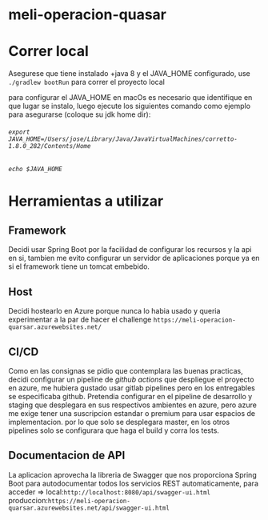 # meli-operacion-quasar

# Correr local
Asegurese que tiene instalado +java 8 y el JAVA_HOME configurado, use
`./gradlew bootRun` para correr el proyecto local

para configurar el JAVA_HOME en macOs es necesario que identifique en que lugar se instalo, luego ejecute los siguientes comando como ejemplo para asegurarse (coloque su jdk home dir):

###### `export JAVA_HOME=/Users/jose/Library/Java/JavaVirtualMachines/corretto-1.8.0_282/Contents/Home`
###### `echo $JAVA_HOME`

# Herramientas a utilizar
## Framework
Decidi usar Spring Boot por la facilidad de configurar los recursos y la api en si, tambien me evito configurar un servidor de aplicaciones porque ya en si el framework tiene un tomcat embebido.
## Host
Decidi hostearlo en Azure porque nunca lo habia usado y queria experimentar a la par de hacer el challenge
`https://meli-operacion-quarsar.azurewebsites.net/`
## CI/CD 
Como en las consignas se pidio que contemplara las buenas practicas, decidi configurar un pipeline de *github actions*
que despliegue el proyecto en azure, me hubiera gustado usar gitlab pipelines pero en los entregables se especificaba github.
Pretendia configurar en el pipeline de desarrollo y staging que desplegara en sus respectivos ambientes en azure, pero azure me exige tener una suscripcion
estandar o premium para usar espacios de implementacion. por lo que solo se desplegara master, en los otros pipelines solo se configurara que haga el build y corra los tests.
## Documentacion de API
La aplicacion aprovecha la libreria de Swagger que nos proporciona Spring Boot para autodocumentar todos los servicios REST automaticamente, para acceder =>
local:`http://localhost:8080/api/swagger-ui.html` produccion:`https://meli-operacion-quarsar.azurewebsites.net/api/swagger-ui.html`
